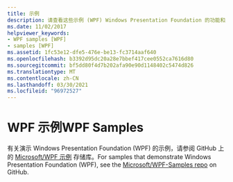 ```yaml
---
title: 示例
description: 请查看这些示例 (WPF) Windows Presentation Foundation 的功能和产品/服务。
ms.date: 11/02/2017
helpviewer_keywords:
- WPF samples [WPF]
- samples [WPF]
ms.assetid: 1fc53e12-dfe5-476e-be13-fc3714aaf640
ms.openlocfilehash: b3392d95dc20a28e7bbef417cee0552ca7616d80
ms.sourcegitcommit: bf5dd80f4d7b202afa90e90d1148402c5474d826
ms.translationtype: MT
ms.contentlocale: zh-CN
ms.lasthandoff: 03/30/2021
ms.locfileid: "96972527"
---
```

# <a name="wpf-samples"></a><span data-ttu-id="97a40-103">WPF 示例</span><span class="sxs-lookup"><span data-stu-id="97a40-103">WPF Samples</span></span>

<span data-ttu-id="97a40-104">有关演示 Windows Presentation Foundation (WPF) 的示例，请参阅 GitHub 上的 [Microsoft/WPF 示例](https://github.com/Microsoft/WPF-Samples) 存储库。</span><span class="sxs-lookup"><span data-stu-id="97a40-104">For samples that demonstrate Windows Presentation Foundation (WPF), see the [Microsoft/WPF-Samples repo](https://github.com/Microsoft/WPF-Samples) on GitHub.</span></span>
